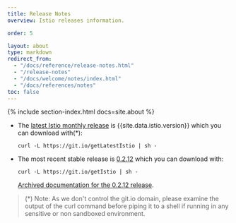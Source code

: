 ```yaml
---
title: Release Notes
overview: Istio releases information.

order: 5

layout: about
type: markdown
redirect_from:
  - "/docs/reference/release-notes.html"
  - "/release-notes"
  - "/docs/welcome/notes/index.html"
  - "/docs/references/notes"
toc: false  
---
```


{% include section-index.html docs=site.about %}

- The [latest Istio monthly release](https://github.com/istio/istio/releases) is {{site.data.istio.version}} which
  you can download with(*):

  ```
  curl -L https://git.io/getLatestIstio | sh -
  ```

- The most recent stable release is [0.2.12](https://github.com/istio/istio/releases/tag/0.2.12) which you
  can download with:

  ```
  curl -L https://git.io/getIstio | sh -
  ```

  [Archived documentation for the 0.2.12 release](https://archive.istio.io/v0.2/docs/).

> (*) Note: As we don't control the git.io domain, please examine the output of the curl command before piping it to a shell if running in any sensitive or non sandboxed environment.
